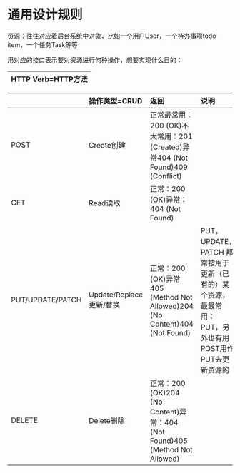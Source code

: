 # 通用设计规则

资源：往往对应着后台系统中对象，比如一个用户User，一个待办事项todo item，一个任务Task等等

用对应的接口表示要对资源进行何种操作，想要实现什么目的：

| HTTP Verb=HTTP方法 |
| :--- |


|  | 操作类型=CRUD | 返回 | 说明 | 举例 |
| :--- | :--- | :--- | :--- | :--- |
| POST | Create创建 | 正常最常用：200 \(OK\)不太常用：201 \(Created\)异常404 \(Not Found\)409 \(Conflict\) |   | POST[http://www.example.com/customers](http://www.example.com/customers)POST[http://www.example.com/customers/12345/orders](http://www.example.com/customers/12345/orders) |
| GET | Read读取 | 正常：200 \(OK\)异常：404 \(Not Found\) |   | GET[http://www.example.com/customers/12345](http://www.example.com/customers/12345)GET[http://www.example.com/customers/12345/orders](http://www.example.com/customers/12345/orders)GET[http://www.example.com/buckets/sample](http://www.example.com/buckets/sample) |
| PUT/UPDATE/PATCH | Update/Replace更新/替换 | 正常：200 \(OK\)异常405 \(Method Not Allowed\)204 \(No Content\)404 \(Not Found\) | PUT，UPDATE，PATCH 都常被用于 更新（已有的）某个资源，最最常用：PUT，另外也有用POST用作PUT去更新资源的 | PUT[http://www.example.com/customers/12345](http://www.example.com/customers/12345)PUT[http://www.example.com/customers/12345/orders/98765](http://www.example.com/customers/12345/orders/98765)PUT[http://www.example.com/buckets/secret\_stuff](http://www.example.com/buckets/secret_stuff) |
| DELETE | Delete删除 | 正常：200 \(OK\)204 \(No Content\)异常：404 \(Not Found\)405 \(Method Not Allowed\) |   | DELETE[http://www.example.com/customers/12345](http://www.example.com/customers/12345)DELETE[http://www.example.com/customers/12345/orders](http://www.example.com/customers/12345/orders)DELETE[http://www.example.com/bucket/sample](http://www.example.com/bucket/sample) |





